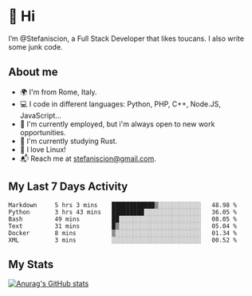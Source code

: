 # 👋 Hi

I’m @Stefaniscion, a Full Stack Developer that likes toucans.
I also write some junk code.

## About me

- 🌍 I'm from Rome, Italy.
- 💻 I code in different languages: Python, PHP, C++, Node.JS, JavaScript...
- 💼 I'm currently employed, but i'm always open to new work opportunities.
- 🌱 I'm currently studying Rust.
- 🐧 I love Linux!
- 📬 Reach me at stefaniscion@gmail.com.

## My Last 7 Days Activity
<!--START_SECTION:waka-->

```text
Markdown     5 hrs 3 mins    ████████████▒░░░░░░░░░░░░   48.98 %
Python       3 hrs 43 mins   █████████░░░░░░░░░░░░░░░░   36.05 %
Bash         49 mins         ██░░░░░░░░░░░░░░░░░░░░░░░   08.05 %
Text         31 mins         █▒░░░░░░░░░░░░░░░░░░░░░░░   05.04 %
Docker       8 mins          ▒░░░░░░░░░░░░░░░░░░░░░░░░   01.34 %
XML          3 mins          ░░░░░░░░░░░░░░░░░░░░░░░░░   00.52 %
```

<!--END_SECTION:waka-->

## My Stats
[![Anurag's GitHub stats](https://github-readme-stats.vercel.app/api?username=stefaniscion)](https://github.com/anuraghazra/github-readme-stats)
